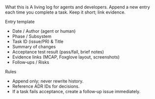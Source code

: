 What this is
A living log for agents and developers. Append a new entry each time you complete a task. Keep it short; link evidence.

Entry template

* Date / Author (agent or human)
* Phase / Subsystem
* Task ID (issue/PR) & Title
* Summary of changes
* Acceptance test result (pass/fail, brief notes)
* Evidence links (MCAP, Foxglove layout, screenshots)
* Follow‑ups / Risks

Rules

* Append only; never rewrite history.
* Reference ADR IDs for decisions.
* If a task fails acceptance, create a follow‑up issue immediately.

